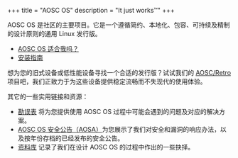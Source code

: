 +++
title = "AOSC OS"
description = "It just works™"
+++

AOSC OS 是社区的主要项目。它是一个遵循简约、本地化、包容、可持续及精制的设计原则的通用 Linux 发行版。

- [AOSC OS 适合我吗？](@/aosc-os/is-aosc-os-right-for-me.zh.md)
- [安装指南](@/aosc-os/installation/_index.md)

想为您的旧式设备或低性能设备寻找一个合适的发行版？试试我们的 [AOSC/Retro](@/aosc-os/retro/intro.md) 项目吧，我们正致力于为这些设备提供稳定流畅而不失现代的使用体验。

其它的一些实用链接和资源：

- [勘误表](@/aosc-os/errata/_index.zh.md) 将为您提供使用 AOSC OS 过程中可能会遇到的问题及对应的解决方案。
- [AOSC OS 安全公告（AOSA）](@/aosc-os/aosa/_index.zh.md)为您展示了我们对安全和漏洞的响应办法，以及按年份存档的已经发布的安全公告。
- [资料库](@/aosc-os/information/_index.md) 记录了我们在设计 AOSC OS 的过程中作出的一些抉择。
